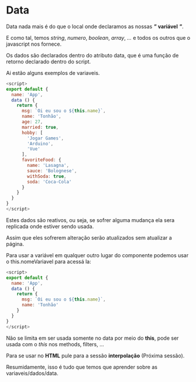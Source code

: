 # Data
Data nada mais é do que o local onde declaramos as nossas ***"*** __variável__ ***"***.

E como tal, temos *string*, *numero*, *boolean*, *array*, *…* e todos os outros que o javascript nos fornece.

Os dados são declarados dentro do atributo data, que é uma função de retorno declarado dentro do script.

Ai estão alguns exemplos de variaveis.

```js
<script>
export default {
  name: 'App',
  data () {
    return {
      msg: `Oi eu sou o ${this.name}`,
      name: 'Tonhão',
      age: 27,
      married: true,
      hobby: [
        'Jogar Games',
        'Arduino',
        'Vue'
      ],
      favoriteFood: {
        name: 'Lasagna',
        sauce: 'Bolognese',
        withSoda: true,
        soda: 'Coca-Cola'
      }
    }
  }
}
</script>
```

Estes dados são reativos, ou seja, se sofrer alguma mudança ela sera replicada onde estiver sendo usada.

Assim que eles sofrerem alteração serão atualizados sem atualizar a página.

Para usar a variável em qualquer outro lugar do componente podemos usar o this.nomeVariavel para acessá la:

```js
<script>
export default {
  name: 'App',
  data () {
    return {
      msg: `Oi eu sou o ${this.name}`,
      name: 'Tonhão'
    }
  }
}
</script>
```

Não se limita em ser usada somente no data por meio do **this**, pode ser usada com o _this_ nos methods, filters, ...

Para se usar no **HTML** pule para a sessão **interpolação** (Próxima sessão).

Resumidamente, isso é tudo que temos que aprender sobre as variaveis/dados/data.
